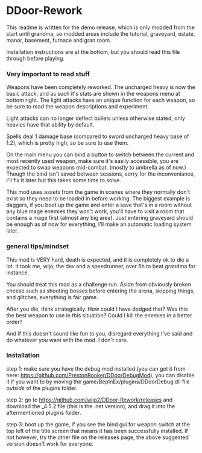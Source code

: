 # DDoor-Rework
This readme is written for the demo release, which is only modded from the start until grandma, so modded areas include the tutorial, graveyard, estate, manor, basement, furnace and gran room.

Installation instructions are at the bottom, but you should read this file through before playing.

### Very important to read stuff
Weapons have been completely reworked. The uncharged heavy is now the basic attack, and as such it's stats are shown in the weapons menu at bottom right. The light attacks have an unique function for each weapon, so be sure to read the weapon descriptions and experiment.

Light attacks can no longer deflect bullets unless otherwise stated, only heavies have that ability by default.

Spells deal 1 damage base (compared to sword uncharged heavy base of 1.2), which is pretty high, so be sure to use them.

On the main menu you can bind a button to switch between the current and most recently used weapon, make sure it's easily accessible, you are expected to swap weapons mid-combat. (mostly to umbrella as of now.) Though the bind isn't saved between sessions, sorry for the inconveniance, I'll fix it later but this takes some time to solve.

This mod uses assets from the game in scenes where they normally don't exist so they need to be loaded in before working. The biggest example is daggers, if you boot up the game and enter a save that's in a room without any blue mage enemies they won't work, you'll have to visit a room that contains a mage first (almost any big area). Just entering graveyard should be enough as of now for everything, I'll make an automatic loading system later.

### general tips/mindset
This mod is VERY hard, death is expected, and it is completely ok to die a lot. it took me, wijo, the dev and a speedrunner, over 5h to beat grandma for instance.

You should treat this mod as a challenge run. Aside from obviously broken cheese such as shooting bosses before entering the arena, skipping things, and glitches, everything is fair game.

After you die, think strategically. How could I have dodged that? Was this the best weapon to use in this situation? Could I kill the enemies in a better order?

And if this doesn't sound like fun to you, disregard everything I've said and do whatever you want with the mod. I don't care.

### Installation
step 1: make sure you have the debug mod installed (you can get it from here: https://github.com/PrestonRooker/DDoorDebugMod), you can disable it if you want to by moving the game/BepInEx/plugins/DDoorDebug.dll file *outside* of the plugins folder.

step 2: go to https://github.com/wijo2/DDoor-Rework/releases and download the _4.5.2 file (this is the .net version), and drag it into the aftermentioned plugins folder.

step 3: boot up the game, if you see the bind gui for weapon switch at the top left of the title screen that means it has been successfully installed. If not however, try the other file on the releases page, the above suggested version doesn't work for everyone.
